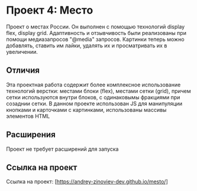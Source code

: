 # Проект 4: Место
Проект о местах России. Он выполнен с помощью технологий display flex, display grid. Адаптивность и отзывчивость были реализованы при помощи медиазапросов "@media" запросов. Картинки теперь можно добавлять, ставить им лайки, удалять их и просматривать их в увеличении.

## Отличия
Эта проектная работа содержит более комплексное использование технологий верстки: местами блоки (flex), местами сетки (grid), причем сетки используются внутри блоков, с одинаковымы фракциями при созаднии сетки.
В данном проекте использован JS для манипуляции кнопками и карточками с картинками, использованы массивы элементов HTML
## Расширения
Проект не требует расширений для запуска

## Ссылка на проект

Ссылка на проект: [https://andrey-zinoviev-dev.github.io/mesto/]